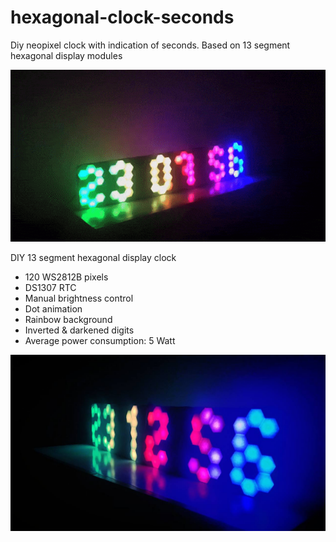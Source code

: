 # hexagonal-clock-seconds
Diy neopixel clock with indication of seconds. Based on 13 segment hexagonal display modules

![13-segment-clock](13-segment-clock.gif) 

DIY  13 segment hexagonal display clock 
- 120 WS2812B pixels
- DS1307 RTC 
- Manual brightness control
- Dot animation
- Rainbow background
- Inverted & darkened digits
- Average power consumption: 5 Watt 

![13-segment-clock](13-segment-clock.jpg) 


